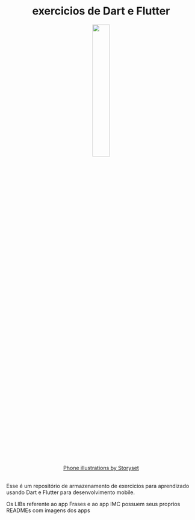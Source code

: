 <div align="center">
  <h1>exercicios de Dart e Flutter</h1>
</div>

<div align="center">
  <img src="https://user-images.githubusercontent.com/100448388/235318038-923917a5-8df8-461d-a775-6a4d3496cb3a.gif" width="30%">
</div>
<div align="center">
  <a href="https://storyset.com/phone">Phone illustrations by Storyset</a>
</div>
<br>
<p>Esse é um repositório de armazenamento de exercicios para aprendizado usando Dart e Flutter para desenvolvimento mobile.</p>
<p>Os LIBs referente ao app Frases e ao app IMC possuem seus proprios READMEs com imagens dos apps</p>
